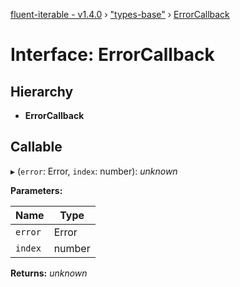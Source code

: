[fluent-iterable - v1.4.0](../README.md) › ["types-base"](../modules/_types_base_.md) › [ErrorCallback](_types_base_.errorcallback.md)

# Interface: ErrorCallback

## Hierarchy

* **ErrorCallback**

## Callable

▸ (`error`: Error, `index`: number): *unknown*

**Parameters:**

Name | Type |
------ | ------ |
`error` | Error |
`index` | number |

**Returns:** *unknown*
